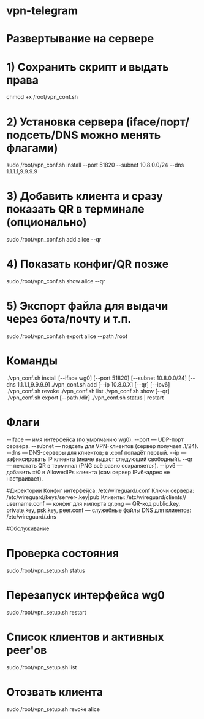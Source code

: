 # vpn-telegram
# Развертывание на сервере
# 1) Сохранить скрипт и выдать права
chmod +x /root/vpn_conf.sh

# 2) Установка сервера (iface/порт/подсеть/DNS можно менять флагами)
sudo /root/vpn_conf.sh install --port 51820 --subnet 10.8.0.0/24 --dns 1.1.1.1,9.9.9.9

# 3) Добавить клиента и сразу показать QR в терминале (опционально)
sudo /root/vpn_conf.sh add alice --qr

# 4) Показать конфиг/QR позже
sudo /root/vpn_conf.sh show alice --qr

# 5) Экспорт файла для выдачи через бота/почту и т.п.
sudo /root/vpn_conf.sh export alice --path /root

# Команды
./vpn_conf.sh install [--iface wg0] [--port 51820] [--subnet 10.8.0.0/24] [--dns 1.1.1.1,9.9.9.9]
./vpn_conf.sh add <username> [--ip 10.8.0.X] [--qr] [--ipv6]
./vpn_conf.sh revoke <username>
./vpn_conf.sh list
./vpn_conf.sh show <username> [--qr]
./vpn_conf.sh export <username> [--path /dir]
./vpn_conf.sh status | restart

# Флаги
--iface — имя интерфейса (по умолчанию wg0).
--port — UDP-порт сервера.
--subnet — подсеть для VPN-клиентов (сервер получает .1/24).
--dns — DNS-серверы для клиентов; в .conf попадёт первый.
--ip — зафиксировать IP клиента (иначе выдаст следующий свободный).
--qr — печатать QR в терминал (PNG всё равно сохраняется).
--ipv6 — добавить ::/0 в AllowedIPs клиента (сам сервер IPv6-адрес не настраивает).

#Директории
Конфиг интерфейса: /etc/wireguard/<iface>.conf
Ключи сервера: /etc/wireguard/keys/server-<iface>.key|pub
Клиенты: /etc/wireguard/clients/<username>/
username.conf — конфиг для импорта
qr.png — QR-код
public.key, private.key, psk.key, peer.conf — служебные файлы
DNS для клиентов: /etc/wireguard/<iface>.dns

#Обслуживание
# Проверка состояния
sudo /root/vpn_setup.sh status

# Перезапуск интерфейса wg0
sudo /root/vpn_setup.sh restart

# Список клиентов и активных peer'ов
sudo /root/vpn_setup.sh list

# Отозвать клиента
sudo /root/vpn_setup.sh revoke alice
